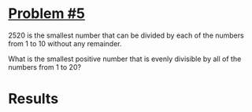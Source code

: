 [Problem #5](http://projecteuler.net/problem=5)
===============================================

2520 is the smallest number that can be divided by each of the numbers from 1 to 10 without any remainder.

What is the smallest positive number that is evenly divisible by all of the numbers from 1 to 20?

Results
=======
